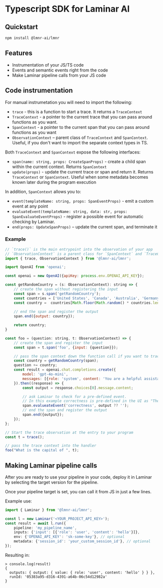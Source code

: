 # Typescript SDK for Laminar AI

## Quickstart

```sh
npm install @lmnr-ai/lmnr
```

## Features

- Instrumentation of your JS/TS code
- Events and semantic events right from the code
- Make Laminar pipeline calls from your JS code

## Code instrumentation 

For manual instrumetation you will need to import the following:
- `trace` - this is a function to start a trace. It returns a `TraceContext`
- `TraceContext` - a pointer to the current trace that you can pass around functions as you want.
- `SpanContext` - a pointer to the current span that you can pass around functions as you want
- `ObservationContext` – parent class of `TraceContext` and `SpanContext`. Useful, if you don't want to import the separate context types in TS.

Both `TraceContext` and `SpanContext` expose the following interfaces:
- `span(name: string, props: CreateSpanProps)` - create a child span within the current context. Returns `SpanContext`
- `update(props)` - update the current trace or span and return it. Returns `TraceContext` or `SpanContext`. Useful when some metadata becomes known later during the program execution

In addition, `SpanContext` allows you to:
- `event(templateName: string, props: SpanEventProps)` - emit a custom event at any point
- `evaluateEvent(templateName: string, data: str, props: SpanEvaluateEventProps)` - register a possible event for automatic checking by Laminar.
- `end(props: UpdateSpanProps)` – update the current span, and terminate it

### Example

```javascript
// `trace()` is the main entrypoint into the observation of your app
// `ObservationContext` is a parent class for `SpanContext` and `TraceContext`
import { trace, ObservationContext } from '@lmnr-ai/lmnr';

import OpenAI from 'openai';

const openai = new OpenAI({apiKey: process.env.OPENAI_API_KEY});

const getRandomCountry = (s: ObservationContext): string => {
    // create the span without registering the input
    const span = s.span('getRandomCountry');
    const countries = ['United States', 'Canada', 'Australia', 'Germany', 'Japan'];
    const country =  countries[Math.floor(Math.random() * countries.length)];
    
    // end the span and register the output
    span.end({output: country});

    return country;
}

const foo = (question: string, t: ObservationContext) => {
    // create the span and register the input
    const span = t.span('foo', {input: {question}});

    // pass the span context down the function call if you want to trace it
    const country = getRandomCountry(span);
    question += country;
    const result = openai.chat.completions.create({
        model: 'gpt-4o-mini',
        messages: [{role: 'system', content: 'You are a helpful assistant.'}, {role: 'user', content: question}],
    }).then((response) => {
        const output = response.choices[0].message.content;

        // ask Laminar to check for a pre-defined event.
        // In this example correctness is pre-defined in the UI as "The data is factually correct"
        span.evalueateEvent('correctness', output ?? '');
        // end the span and register the output
        span.end({output});
    });
};

// Start the trace observation at the entry to your program
const t = trace();

// pass the trace context into the handler
foo("What is the capital of ", t);

```

## Making Laminar pipeline calls

After you are ready to use your pipeline in your code, deploy it in Laminar by selecting the target version for the pipeline.

Once your pipeline target is set, you can call it from JS in just a few lines.

Example use:

```typescript
import { Laminar } from '@lmnr-ai/lmnr';

const l = new Laminar('<YOUR_PROJECT_API_KEY>');
const result = await l.run({
    pipeline: 'my_pipeline_name',
    inputs: {'input': [{'role': 'user', 'content': 'hello'}]},
    env: {'OPENAI_API_KEY': 'sk-some-key'}, // optional
    metadata: {'session_id': 'your_custom_session_id'}, // optional
});
```

Resulting in:

```typecript
> console.log(result)
{
  outputs: { output: { value: { role: 'user', content: 'hello' } } },
  runId: '05383a95-d316-4391-a64b-06c54d12982a'
}
```
